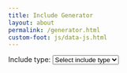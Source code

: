 ```yaml
---
title: Include Generator
layout: about
permalink: /generator.html
custom-foot: js/data-js.html
---
```


<p>
    Include type: <select id="include-type">
        <option value="" selected="selected">Select include type</option>
        <option value="line-chart" id="line-chart">Line Chart</option>
        <option value="topic-table" id="topic-table">Topic Table</option>
        <option value="image-upload">Uploaded Image</option>
        <option value="image-external">External Image</option>
        <option value="pdf" id="pdf">PDF</option>
    </select>
</p>

<div id="files"></div>

<div id="topics"></div>

<div id="include-output">

<div id="button"></div>


<!--
<p>Data: <input id="data"></p>
<p>Chart type: <input id="type"></p>
<p>Topic: <input id="topic"></p>

<button type='button' class='btn btn-primary' id='generate'>Generate Include</button>

<div id="output"></div>-->